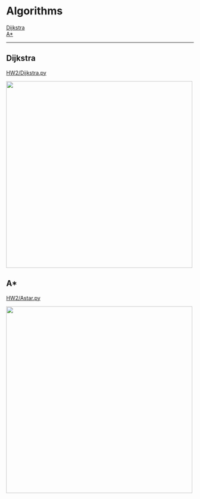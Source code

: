 # Algorithms
[Dijkstra](#Dijkstra)  
[A*](#A*)

---

## Dijkstra
[HW2/Dijkstra.py](https://github.com/nosv1/seagraves_unmanned_systems/blob/main/HW2/Dijkstra.py)

<img src="https://github.com/nosv1/seagraves_unmanned_systems/blob/main/HW2/dijkstra_animation.gif?raw=true" width="500" height="500" />

## A*
[HW2/Astar.py](https://github.com/nosv1/seagraves_unmanned_systems/blob/main/HW3/AStar.py)

<img src="https://github.com/nosv1/seagraves_unmanned_systems/blob/main/HW3/astar_animation.gif?raw=true" width="500" height="500" />